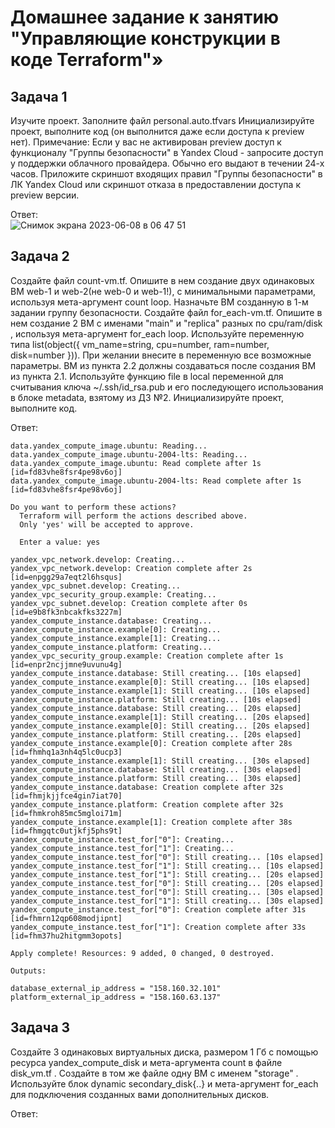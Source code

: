 # Домашнее задание к занятию "Управляющие конструкции в коде Terraform"»  

## Задача 1   

Изучите проект.
Заполните файл personal.auto.tfvars
Инициализируйте проект, выполните код (он выполнится даже если доступа к preview нет).
Примечание: Если у вас не активирован preview доступ к функционалу "Группы безопасности" в Yandex Cloud - запросите доступ у поддержки облачного провайдера. Обычно его выдают в течении 24-х часов.
Приложите скриншот входящих правил "Группы безопасности" в ЛК Yandex Cloud или скриншот отказа в предоставлении доступа к preview версии.   

Ответ:    
![Снимок экрана 2023-06-08 в 06 47 51](https://github.com/tomaevmax/devops-netology/assets/32243921/8b4fdc69-ac57-474f-9ec6-d9ba132407ba)

## Задача 2   

Создайте файл count-vm.tf. Опишите в нем создание двух одинаковых ВМ web-1 и web-2(не web-0 и web-1!), с минимальными параметрами, используя мета-аргумент count loop. Назначьте ВМ созданную в 1-м задании группу безопасности.
Создайте файл for_each-vm.tf. Опишите в нем создание 2 ВМ с именами "main" и "replica" разных по cpu/ram/disk , используя мета-аргумент for_each loop. Используйте переменную типа list(object({ vm_name=string, cpu=number, ram=number, disk=number })). При желании внесите в переменную все возможные параметры.
ВМ из пункта 2.2 должны создаваться после создания ВМ из пункта 2.1.
Используйте функцию file в local переменной для считывания ключа ~/.ssh/id_rsa.pub и его последующего использования в блоке metadata, взятому из ДЗ №2.
Инициализируйте проект, выполните код.   

Ответ:    

``` 
data.yandex_compute_image.ubuntu: Reading...
data.yandex_compute_image.ubuntu-2004-lts: Reading...
data.yandex_compute_image.ubuntu: Read complete after 1s [id=fd83vhe8fsr4pe98v6oj]
data.yandex_compute_image.ubuntu-2004-lts: Read complete after 1s [id=fd83vhe8fsr4pe98v6oj]

Do you want to perform these actions?
  Terraform will perform the actions described above.
  Only 'yes' will be accepted to approve.

  Enter a value: yes

yandex_vpc_network.develop: Creating...
yandex_vpc_network.develop: Creation complete after 2s [id=enpgg29a7eqt2l6hsqus]
yandex_vpc_subnet.develop: Creating...
yandex_vpc_security_group.example: Creating...
yandex_vpc_subnet.develop: Creation complete after 0s [id=e9b8fk3nbcakfks3227m]
yandex_compute_instance.database: Creating...
yandex_compute_instance.example[0]: Creating...
yandex_compute_instance.example[1]: Creating...
yandex_compute_instance.platform: Creating...
yandex_vpc_security_group.example: Creation complete after 1s [id=enpr2ncjjmne9uvunu4g]
yandex_compute_instance.database: Still creating... [10s elapsed]
yandex_compute_instance.example[0]: Still creating... [10s elapsed]
yandex_compute_instance.example[1]: Still creating... [10s elapsed]
yandex_compute_instance.platform: Still creating... [10s elapsed]
yandex_compute_instance.database: Still creating... [20s elapsed]
yandex_compute_instance.example[1]: Still creating... [20s elapsed]
yandex_compute_instance.example[0]: Still creating... [20s elapsed]
yandex_compute_instance.platform: Still creating... [20s elapsed]
yandex_compute_instance.example[0]: Creation complete after 28s [id=fhmhq1a3nh4q5lc0ucp3]
yandex_compute_instance.example[1]: Still creating... [30s elapsed]
yandex_compute_instance.database: Still creating... [30s elapsed]
yandex_compute_instance.platform: Still creating... [30s elapsed]
yandex_compute_instance.database: Creation complete after 32s [id=fhmjkjjfce4gin7iat70]
yandex_compute_instance.platform: Creation complete after 32s [id=fhmkroh85mc5mgloi71m]
yandex_compute_instance.example[1]: Creation complete after 38s [id=fhmgqtc0utjkfj5phs9t]
yandex_compute_instance.test_for["0"]: Creating...
yandex_compute_instance.test_for["1"]: Creating...
yandex_compute_instance.test_for["0"]: Still creating... [10s elapsed]
yandex_compute_instance.test_for["1"]: Still creating... [10s elapsed]
yandex_compute_instance.test_for["1"]: Still creating... [20s elapsed]
yandex_compute_instance.test_for["0"]: Still creating... [20s elapsed]
yandex_compute_instance.test_for["0"]: Still creating... [30s elapsed]
yandex_compute_instance.test_for["1"]: Still creating... [30s elapsed]
yandex_compute_instance.test_for["0"]: Creation complete after 31s [id=fhmrn12qp608modjipnt]
yandex_compute_instance.test_for["1"]: Creation complete after 33s [id=fhm37hu2hitgmm3opots]

Apply complete! Resources: 9 added, 0 changed, 0 destroyed.

Outputs:

database_external_ip_address = "158.160.32.101"
platform_external_ip_address = "158.160.63.137"

```   
## Задача 3   
Создайте 3 одинаковых виртуальных диска, размером 1 Гб с помощью ресурса yandex_compute_disk и мета-аргумента count в файле disk_vm.tf .
Создайте в том же файле одну ВМ c именем "storage" . Используйте блок dynamic secondary_disk{..} и мета-аргумент for_each для подключения созданных вами дополнительных дисков.   

Ответ:    

